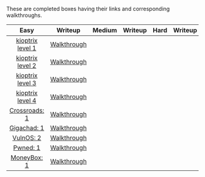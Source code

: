 These are completed boxes having their links and corresponding walkthroughs.

|**Easy**|**Writeup**|**Medium**|**Writeup**|**Hard**|**Writeup**|
|:---:|:---:|:---:|:---:|:---:|:---:|
|[kioptrix level 1](https://www.vulnhub.com/entry/kioptrix-level-1-1,22/)|[Walkthrough]()|||||
|[kioptrix level 2](https://www.vulnhub.com/entry/kioptrix-level-11-2,23/)|[Walkthrough]()|||||
|[kioptrix level 3](https://www.vulnhub.com/entry/kioptrix-level-12-3,24/)|[Walkthrough]()|||||
|[kioptrix level 4](https://www.vulnhub.com/entry/kioptrix-level-13-4,25/)|[Walkthrough]()|||||
|[Crossroads: 1](https://www.vulnhub.com/entry/crossroads-1,659/)|[Walkthrough](https://infosecwriteups.com/vulnhub-crossroads-1-walkthrough-e24371105471)|||||
|[Gigachad: 1](https://www.vulnhub.com/entry/gigachad-1,657/)|[Walkthrough](https://systemweakness.com/vulnhub-gigachad-walkthrough-df8f6993c876)|||||
|[VulnOS: 2](https://www.vulnhub.com/entry/vulnos-2,147/)|[Walkthrough](https://infosecwriteups.com/vulnhub-vulnos-2-walkthrough-7ca0b9db013f)|||||
|[Pwned: 1](https://www.vulnhub.com/entry/pwned-1,507/)|[Walkthrough](https://infosecwriteups.com/vulnhub-pwned-1-walkthrough-af16ad8cdff9)|||||
|[MoneyBox: 1](https://www.vulnhub.com/entry/moneybox-1,653/)|[Walkthrough](https://infosecwriteups.com/vulnhub-moneybox-1-walkthrough-fcee571b52ae)|||||
